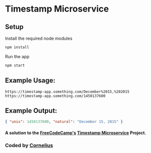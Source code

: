 # Timestamp Microservice

## Setup

Install the required node modules

```bash
npm install
```

Run the app

```bash
npm start
```

## Example Usage:

```
https://timestamp-app.something.com/December%2015,%202015
https://timestamp-app.something.com/1450137600
```

## Example Output:

```json
{ "unix": 1450137600, "natural": "December 15, 2015" }
```

#### A solution to the [FreeCodeCamp's](https://www.freecodecamp.com) [Timestamp Microservice](https://www.freecodecamp.com/challenges/timestamp-microservice) Project.

### Coded by [Cornelius](https://www.freecodecamp.com/corneal64)
